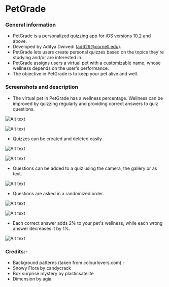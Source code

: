 # PetGrade
### General information
* PetGrade is a personalized quizzing app for iOS versions 10.2 and above.  
* Developed by Aditya Dwivedi (ad629@cornell.edu).
* PetGrade lets users create personal quizzes based on the topics they're studying and/or are interested in. 
* PetGrade assigns users a virtual pet with a customizable name, whose wellness depends on the user's performance.
* The objective in PetGrade is to keep your pet alive and well.

### Screenshots and description

* The virtual pet in PetGrade has a wellness percentage. Wellness can be improved by quizzing regularly and providing correct answers to quiz questions.


![Alt text](https://cloud.githubusercontent.com/assets/22662617/21822317/c4d2f12e-d79c-11e6-88b0-88dce937e6e7.png)


![Alt text](https://cloud.githubusercontent.com/assets/22662617/21822318/c6608ccc-d79c-11e6-8ada-54c209e0761d.png)




* Quizzes can be created and deleted easily.


![Alt text](https://cloud.githubusercontent.com/assets/22662617/21822329/ce981eb4-d79c-11e6-9ac5-546923d0b629.png)


![Alt text](https://cloud.githubusercontent.com/assets/22662617/21822331/d1bd140a-d79c-11e6-9f75-9b417caf231b.png)




* Questions can be added to a quiz using the camera, the gallery or as text.


![Alt text](https://cloud.githubusercontent.com/assets/22662617/21822345/d79ebc2a-d79c-11e6-8c7d-33d725f63116.png)




* Questions are asked in a randomized order.


![Alt text](https://cloud.githubusercontent.com/assets/22662617/21822349/d9ff3292-d79c-11e6-8e16-d63c8aecdcf4.png)


![Alt text](https://cloud.githubusercontent.com/assets/22662617/21822611/e1d4a7a8-d79d-11e6-991e-cc37c826b148.png)




* Each correct answer adds 2% to your pet's wellness, while each wrong answer decreases it by 1%.


![Alt text](https://cloud.githubusercontent.com/assets/22662617/21822355/dd607a18-d79c-11e6-910c-8393a50d95f4.png)


### Credits:-
* Background patterns (taken from colourlovers.com) -
 * Snowy Flora by candycrack
 * Box surprise mystery by plasticsatelite
 * Dimension by agia




